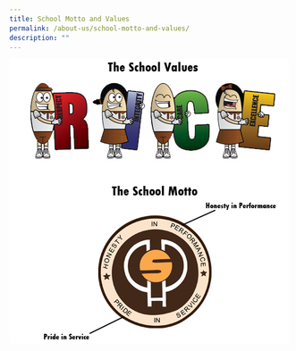 ```yaml
---
title: School Motto and Values
permalink: /about-us/school-motto-and-values/
description: ""
---
```

![](/images/Values%20Motto.jpg)